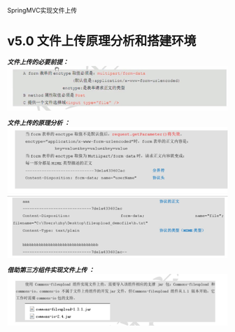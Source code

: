 SpringMVC实现文件上传

# v5.0 文件上传原理分析和搭建环境


***文件上传的必要前提：***
![](img/4.jpg)


***文件上传的原理分析 ：***
![](img/5.jpg)
![](img/6.jpg)

***借助第三方组件实现文件上传 ：***
![](img/7.jpg)